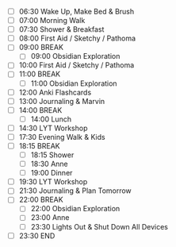 - [ ] 06:30 Wake Up, Make Bed & Brush
- [ ] 07:00 Morning Walk
- [ ] 07:30 Shower & Breakfast
- [ ] 08:00 First Aid / Sketchy / Pathoma 
- [ ] 09:00 BREAK
	- [ ] 09:00 Obsidian Exploration
- [ ] 10:00 First Aid / Sketchy / Pathoma
- [ ] 11:00 BREAK 
	- [ ] 11:00 Obsidian Exploration
- [ ] 12:00 Anki Flashcards
- [ ] 13:00 Journaling & Marvin
- [ ] 14:00 BREAK
	- [ ] 14:00 Lunch 
- [ ] 14:30 LYT Workshop
- [ ] 17:30 Evening Walk & Kids
- [ ] 18:15 BREAK
	- [ ] 18:15 Shower
	- [ ] 18:30 Anne
	- [ ] 19:00 Dinner
- [ ] 19:30 LYT Workshop
- [ ] 21:30 Journaling & Plan Tomorrow
- [ ] 22:00 BREAK
	- [ ] 22:00 Obsidian Exploration
	- [ ] 23:00 Anne
	- [ ] 23:30 Lights Out & Shut Down All Devices
- [ ] 23:30 END